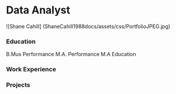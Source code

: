 # Data Analyst
![Shane Cahill] (ShaneCahill1988docs/assets/css/PortfolioJPEG.jpg)

### Education
B.Mus Performance
M.A. Performance
M.A Education

### Work Experience




### Projects

